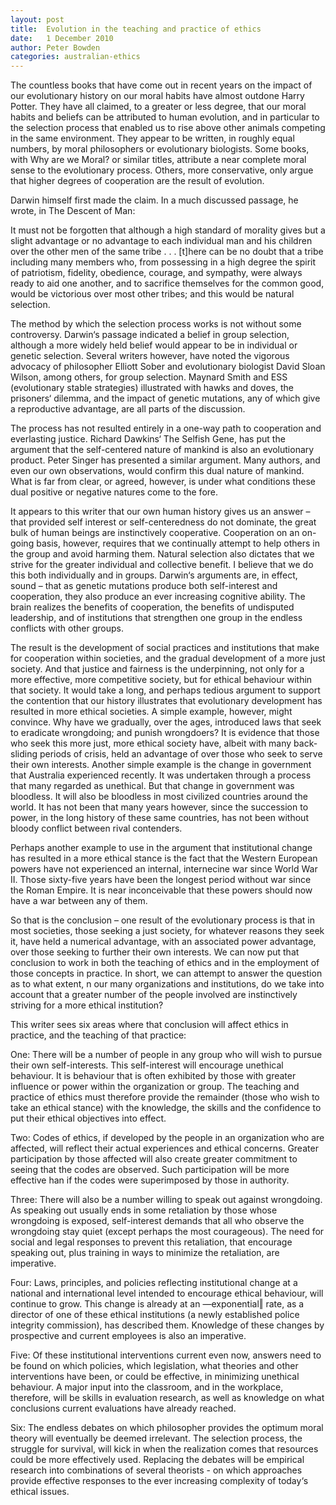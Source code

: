 ```yaml
---
layout: post
title:  Evolution in the teaching and practice of ethics
date:   1 December 2010
author: Peter Bowden
categories: australian-ethics
---
```


The countless books that have come out in recent years on the impact of our evolutionary history on our moral habits have almost outdone Harry Potter. They have all claimed, to a greater or less degree, that our moral habits and beliefs can be attributed to human evolution, and in particular to the selection process that enabled us to rise above other animals competing in the same environment. They appear to be written, in roughly equal numbers, by moral philosophers or evolutionary biologists. Some books, with Why are we Moral? or similar titles, attribute a near complete moral sense to the evolutionary process. Others, more conservative, only argue that higher degrees of cooperation are the result of evolution.

Darwin himself first made the claim. In a much discussed passage, he wrote, in The Descent of Man:

It must not be forgotten that although a high standard of morality gives but a slight advantage or no advantage to each individual man and his children over the other men of the same tribe . . . [t]here can be no doubt that a tribe including many members who, from possessing in a high degree the spirit of patriotism, fidelity, obedience, courage, and sympathy, were always ready to aid one another, and to sacrifice themselves for the common good, would be victorious over most other tribes; and this would be natural selection.

The method by which the selection process works is not without some controversy. Darwin‘s passage indicated a belief in group selection, although a more widely held belief would appear to be in individual or genetic selection. Several writers however, have noted the vigorous advocacy of philosopher Elliott Sober and evolutionary biologist David Sloan Wilson, among others, for group selection. Maynard Smith and ESS (evolutionary stable strategies) illustrated with hawks and doves, the prisoners‘ dilemma, and the impact of genetic mutations, any of which give a reproductive advantage, are all parts of the discussion.

The process has not resulted entirely in a one-way path to cooperation and everlasting justice. Richard Dawkins‘ The Selfish Gene, has put the argument that the self-centered nature of mankind is also an evolutionary product. Peter Singer has presented a similar argument. Many authors, and even our own observations, would confirm this dual nature of mankind. What is far from clear, or agreed, however, is under what conditions these dual positive or negative natures come to the fore.

It appears to this writer that our own human history gives us an answer – that provided self interest or self-centeredness do not dominate, the great bulk of human beings are instinctively cooperative. Cooperation on an on-going basis, however, requires that we continually attempt to help others in the group and avoid harming them. Natural selection also dictates that we strive for the greater individual and collective benefit. I believe that we do this both individually and in groups. Darwin‘s arguments are, in effect, sound – that as genetic mutations produce both self-interest and cooperation, they also produce an ever increasing cognitive ability. The brain realizes the benefits of cooperation, the benefits of undisputed leadership, and of institutions that strengthen one group in the endless conflicts with other groups.

The result is the development of social practices and institutions that make for cooperation within societies, and the gradual development of a more just society. And that justice and fairness is the underpinning, not only for a more effective, more competitive society, but for ethical behaviour within that society. It would take a long, and perhaps tedious argument to support the contention that our history illustrates that evolutionary development has resulted in more ethical societies. A simple example, however, might convince. Why have we gradually, over the ages, introduced laws that seek to eradicate wrongdoing; and punish wrongdoers? It is evidence that those who seek this more just, more ethical society have, albeit with many back-sliding periods of crisis, held an advantage of over those who seek to serve their own interests. Another simple example is the change in government that Australia experienced recently. It was undertaken through a process that many regarded as unethical. But that change in government was bloodless. It will also be bloodless in most civilized countries around the world. It has not been that many years however, since the succession to power, in the long history of these same countries, has not been without bloody conflict between rival contenders.

Perhaps another example to use in the argument that institutional change has resulted in a more ethical stance is the fact that the Western European powers have not experienced an internal, internecine war since World War II. Those sixty-five years have been the longest period without war since the Roman Empire. It is near inconceivable that these powers should now have a war between any of them.

So that is the conclusion – one result of the evolutionary process is that in most societies, those seeking a just society, for whatever reasons they seek it, have held a numerical advantage, with an associated power advantage, over those seeking to further their own interests. We can now put that conclusion to work in both the teaching of ethics and in the employment of those concepts in practice. In short, we can attempt to answer the question as to what extent, n our many organizations and institutions, do we take into account that a greater number of the people involved are instinctively striving for a more ethical institution?

This writer sees six areas where that conclusion will affect ethics in practice, and the teaching of that practice:

One: There will be a number of people in any group who will wish to pursue their own self-interests. This self-interest will encourage unethical behaviour. It is behaviour that is often exhibited by those with greater influence or power within the organization or group. The teaching and practice of ethics must therefore provide the remainder (those who wish to take an ethical stance) with the knowledge, the skills and the confidence to put their ethical objectives into effect.

Two: Codes of ethics, if developed by the people in an organization who are affected, will reflect their actual experiences and ethical concerns. Greater participation by those affected will also create greater commitment to seeing that the codes are observed. Such participation will be more effective han if the codes were superimposed by those in authority.

Three: There will also be a number willing to speak out against wrongdoing. As speaking out usually ends in some retaliation by those whose wrongdoing is exposed, self-interest demands that all who observe the wrongdoing stay quiet (except perhaps the most courageous). The need for social and legal responses to prevent this retaliation, that encourage speaking out, plus training in ways to minimize the retaliation, are imperative.

Four: Laws, principles, and policies reflecting institutional change at a national and international level intended to encourage ethical behaviour, will continue to grow. This change is already at an ―exponential‖ rate, as a director of one of these ethical institutions (a newly established police integrity commission), has described them. Knowledge of these changes by prospective and current employees is also an imperative.

Five: Of these institutional interventions current even now, answers need to be found on which policies, which legislation, what theories and other interventions have been, or could be effective, in minimizing unethical behaviour. A major input into the classroom, and in the workplace, therefore, will be skills in evaluation research, as well as knowledge on what conclusions current evaluations have already reached.

Six: The endless debates on which philosopher provides the optimum moral theory will eventually be deemed irrelevant. The selection process, the struggle for survival, will kick in when the realization comes that resources could be more effectively used. Replacing the debates will be empirical research into combinations of several theorists - on which approaches provide effective responses to the ever increasing complexity of today‘s ethical issues.
